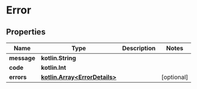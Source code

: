 
# Error

## Properties
Name | Type | Description | Notes
------------ | ------------- | ------------- | -------------
**message** | **kotlin.String** |  | 
**code** | **kotlin.Int** |  | 
**errors** | [**kotlin.Array&lt;ErrorDetails&gt;**](ErrorDetails.md) |  |  [optional]



